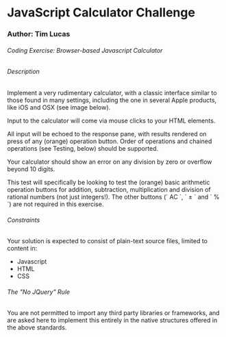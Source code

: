 <h1>JavaScript Calculator Challenge</h1>
<h3>Author: Tim Lucas</h3>
<h6>Coding Exercise: Browser-based Javascript Calculator</h6>

<h6>Description</h6>
<p>Implement a very rudimentary calculator, with a classic interface similar to those found in many settings, including the one in several Apple products, like iOS and OSX (see image below).</p>

<p>Input to the calculator will come via mouse clicks to your HTML elements.</p>
<p>All input will be echoed to the response pane, with results rendered on press of any (orange) operation button. Order of operations and chained operations (see Testing, below) should be supported.</p>
<p>Your calculator should show an error on any division by zero or overflow beyond 10 digits.</p>
<p>This test will specifically be looking to test the (orange) basic arithmetic operation buttons for addition, subtraction, multiplication and division of rational numbers (not just integers!). The other buttons (` AC `, ` ± ` and ` % `) are not required in this exercise.</p>

<h6>Constraints</h6>
<p>Your solution is expected to consist of plain-text source files, limited to content in:</p>

<ul>
<li>Javascript</li>
<li>HTML</li>
<li>CSS</li>
</ul>

<h6>The "No JQuery" Rule</h6>
<p>You are not permitted to import any third party libraries or frameworks, and are asked here to implement this entirely in the native structures offered in the above standards.</p>